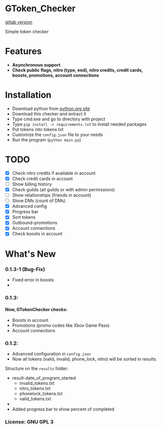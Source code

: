 # GToken_Checker

[gitlab version](https://gitlab.com/snaky1/GTokenChecker)

Simple token checker

# Features

- **Asynchronous support**
- **Check public flags, nitro (type, end), nitro credits, credit cards, boosts, promotions, account connections**

# Installation

- Download python from [python.org site](https://python.org)
- Download this checker and extract it
- Type cmd.exe and go to directory with project
- Type `pip install -r requirements.txt` to install needed packages
- Put tokens into tokens.txt
- Customize the `config.json` file to your needs
- Run the program (`python main.py`)

# TODO

- [x] Check nitro credits if available in account
- [x] Check credit cards in account
- [ ] Show billing history
- [x] Check guilds (all guilds or with admin permissions)
- [ ] Show relationships (friends in account)
- [ ] Show DMs (count of DMs)
- [x] Advanced config
- [x] Progress bar
- [x] Sort tokens
- [x] Outbound-promotions
- [x] Account connections
- [x] Check boosts in account

# What's New

### 0.1.3-1 (Bug-Fix)
- Fixed error in boosts
- 

### 0.1.3:
#### Now, GTokenChecker checks:

- Boosts in account
- Promotions (promo codes like Xbox Game Pass)
- Account connections

### 0.1.2:

- Advanced configuration in `config.json`
- Now all tokens (valid, invalid, phone_lock, nitro) will be sorted in results.

Structure on the `results` folder:

- result-date_of_program_started
    - invalid_tokens.txt
    - nitro_tokens.txt
    - phonelock_tokens.txt
    - valid_tokens.txt
-
- Added progress bar to show percent of completed

### License: GNU GPL 3

